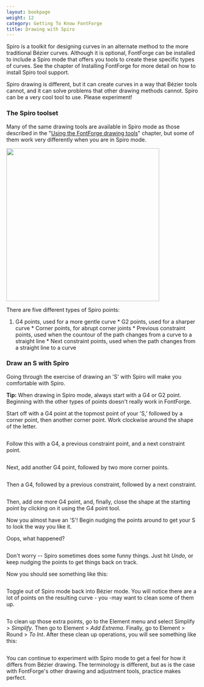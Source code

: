 ```yaml
---
layout: bookpage
weight: 12
category: Getting To Know FontForge
title: Drawing with Spiro
---
```


Spiro is a toolkit for designing curves in an alternate method to the more traditional Bézier curves. Although it is optional, FontForge can be installed to include a Spiro mode that offers you tools to create these specific types of curves. See the chapter of Installing FontForge for more detail on how to install Spiro tool support.

Spiro drawing is different, but it can create curves in a way that Bézier tools cannot, and it can solve problems that other drawing methods cannot. Spiro can be a very cool tool to use. Please experiment!

### The Spiro toolset

Many of the same drawing tools are available in Spiro mode as those described in the "<a title="Using the FontForge Drawing Tools" href="drawing-with-spiro/how-to-draw">Using the FontForge drawing tools</a>" chapter, but some of them work very differently when you are in Spiro mode.

<img src="images/spiro_tools_labels.png" alt="" width="400">

There are five different types of Spiro points:

<ol><li>G4 points, used for a more gentle curve
* G2 points, used for a sharper curve
* Corner points, for abrupt corner joints
* Previous constraint points, used when the countour of the path changes from a curve to a straight line 
* Next constraint points, used when the path changes from a straight line to a curve</li>
</ol>

### Draw an S with Spiro

Going through the exercise of drawing an 'S' with Spiro will make you comfortable with Spiro.

<strong>Tip:</strong> When drawing in Spiro mode, always start with a G4 or G2 point. Beginning with the other types of points doesn't really work in FontForge.

Start off with a G4 point at the topmost point of your 'S,' followed by a corner point, then another corner point. Work clockwise around the shape of the letter.

<img src="images/S%20at%2083%20from%20Untitled1%20-_023.png" alt="">

Follow this with a G4, a previous constraint point, and a next constraint point.

<img src="images/S%20at%2083%20from%20Untitled1%20-_022.png" alt="">

Next, add another G4 point, followed by two more corner points.

<img src="images/S%20at%2083%20from%20Untitled1%20-_024.png" alt="">

Then a G4, followed by a previous constraint, followed by a next constraint.

<img src="images/S%20at%2083%20from%20Untitled1%20-_025.png" alt="">

Then, add one more G4 point, and, finally, close the shape at the starting point by clicking on it using the G4 point tool. <img src="images/S%20at%2083%20from%20Untitled1%20-_026.png" alt="">

Now you almost have an 'S'! Begin nudging the points around to get your S to look the way you like it.

Oops, what happened?

<img src="images/S%20at%2083%20from%20Untitled1%20-_032.png" alt="">

Don't worry -- Spiro sometimes does some funny things. Just hit <em>Undo,</em> or keep nudging the points to get things back on track.

Now you should see something like this:

<img src="images/S%20at%2083%20from%20Untitled1%20-_028.png" alt="">

Toggle out of Spiro mode back into Bézier mode. You will notice there are a lot of points on the resulting curve - you -may want to clean some of them up. 

<img src="images/S%20at%2083%20from%20Untitled1%20-_031.png" alt="">

To clean up those extra points, go to the Element menu and select Simplify &gt; <em>Simplify</em>. Then go to Element &gt; <em>Add Extrema</em>. Finally, go to Element &gt; Round &gt; <em>To Int</em>. After these clean up operations, you will see something like this:

<img src="images/S%20at%2083%20from%20Untitled1%20-_029.png" alt="">

You can continue to experiment with Spiro mode to get a feel for how it differs from Bézier drawing.  The terminology is different, but as is the case with FontForge's other drawing and adjustment tools, practice makes perfect.</p>